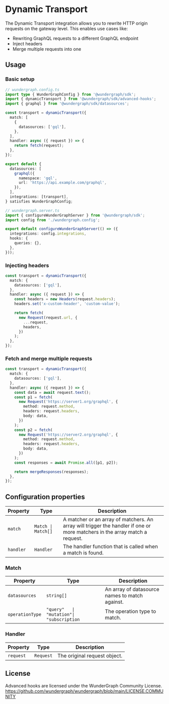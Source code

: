 # Dynamic Transport

The Dynamic Transport integration allows you to rewrite HTTP origin requests on the gateway level.
This enables use cases like:

- Rewriting GraphQL requests to a different GraphQL endpoint
- Inject headers
- Merge multiple requests into one

## Usage

### Basic setup

```typescript
// wundergraph.config.ts
import type { WunderGraphConfig } from '@wundergraph/sdk';
import { dynamicTransport } from '@wundergraph/sdk/advanced-hooks';
import { graphql } from '@wundergraph/sdk/datasources';

const transport = dynamicTransport({
  match: [
    {
      datasources: ['gql'],
    },
  ],
  handler: async ({ request }) => {
    return fetch(request);
  },
});

export default {
  datasources: [
    graphql({
      namespace: 'gql',
      url: 'https://api.example.com/graphql',
    }),
  ],
  integrations: [transport],
} satisfies WunderGraphConfig;
```

```typescript
// wundergraph.server.ts
import { configureWunderGraphServer } from '@wundergraph/sdk';
import config from './wundergraph.config';

export default configureWunderGraphServer(() => ({
  integrations: config.integrations,
  hooks: {
    queries: {},
  },
}));
```

### Injecting headers

```ts
const transport = dynamicTransport({
  match: {
    datasources: ['gql'],
  },
  handler: async ({ request }) => {
    const headers = new Headers(request.headers);
    headers.set('x-custom-header', 'custom-value');

    return fetch(
      new Request(request.url, {
        ...request,
        headers,
      })
    );
  },
});
```

### Fetch and merge multiple requests

```ts
const transport = dynamicTransport({
  match: {
    datasources: ['gql'],
  },
  handler: async ({ request }) => {
    const data = await request.text();
    const p1 = fetch(
      new Request('https://server1.org/graphql', {
        method: request.method,
        headers: request.headers,
        body: data,
      })
    );
    const p2 = fetch(
      new Request('https://server2.org/graphql', {
        method: request.method,
        headers: request.headers,
        body: data,
      })
    );
    const responses = await Promise.all([p1, p2]);

    return mergeResponses(responses);
  },
});
```

## Configuration properties

| Property  | Type               | Description                                                                                                                |
| --------- | ------------------ | -------------------------------------------------------------------------------------------------------------------------- |
| `match`   | `Match \| Match[]` | A matcher or an array of matchers. An array will trigger the handler if one or more matchers in the array match a request. |
| `handler` | `Handler`          | The handler function that is called when a match is found.                                                                 |

### Match

| Property        | Type                                      | Description                                    |
| --------------- | ----------------------------------------- | ---------------------------------------------- |
| `datasources`   | `string[]`                                | An array of datasource names to match against. |
| `operationType` | `"query"   \| "mutation"\| "subscription` | The operation type to match.                   |

### Handler

| Property  | Type      | Description                  |
| --------- | --------- | ---------------------------- |
| `request` | `Request` | The original request object. |

## License

Advanced hooks are licensed under the WunderGraph Community License.
https://github.com/wundergraph/wundergraph/blob/main/LICENSE.COMMUNITY
